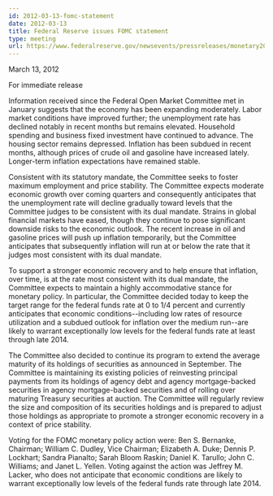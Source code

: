 ```yaml
---
id: 2012-03-13-fomc-statement
date: 2012-03-13
title: Federal Reserve issues FOMC statement
type: meeting
url: https://www.federalreserve.gov/newsevents/pressreleases/monetary20120313a.htm
---
```


March 13, 2012

For immediate release

Information received since the Federal Open Market Committee met in January suggests that the economy has been expanding moderately. Labor market conditions have improved further; the unemployment rate has declined notably in recent months but remains elevated. Household spending and business fixed investment have continued to advance. The housing sector remains depressed. Inflation has been subdued in recent months, although prices of crude oil and gasoline have increased lately. Longer-term inflation expectations have remained stable.

Consistent with its statutory mandate, the Committee seeks to foster maximum employment and price stability. The Committee expects moderate economic growth over coming quarters and consequently anticipates that the unemployment rate will decline gradually toward levels that the Committee judges to be consistent with its dual mandate. Strains in global financial markets have eased, though they continue to pose significant downside risks to the economic outlook. The recent increase in oil and gasoline prices will push up inflation temporarily, but the Committee anticipates that subsequently inflation will run at or below the rate that it judges most consistent with its dual mandate.

To support a stronger economic recovery and to help ensure that inflation, over time, is at the rate most consistent with its dual mandate, the Committee expects to maintain a highly accommodative stance for monetary policy. In particular, the Committee decided today to keep the target range for the federal funds rate at 0 to 1/4 percent and currently anticipates that economic conditions--including low rates of resource utilization and a subdued outlook for inflation over the medium run--are likely to warrant exceptionally low levels for the federal funds rate at least through late 2014.

The Committee also decided to continue its program to extend the average maturity of its holdings of securities as announced in September. The Committee is maintaining its existing policies of reinvesting principal payments from its holdings of agency debt and agency mortgage-backed securities in agency mortgage-backed securities and of rolling over maturing Treasury securities at auction. The Committee will regularly review the size and composition of its securities holdings and is prepared to adjust those holdings as appropriate to promote a stronger economic recovery in a context of price stability.

Voting for the FOMC monetary policy action were: Ben S. Bernanke, Chairman; William C. Dudley, Vice Chairman; Elizabeth A. Duke; Dennis P. Lockhart; Sandra Pianalto; Sarah Bloom Raskin; Daniel K. Tarullo; John C. Williams; and Janet L. Yellen. Voting against the action was Jeffrey M. Lacker, who does not anticipate that economic conditions are likely to warrant exceptionally low levels of the federal funds rate through late 2014.